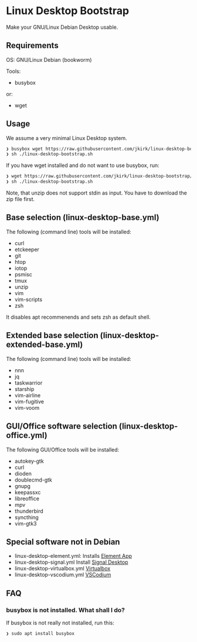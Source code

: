 # Linux Desktop Bootstrap

Make your GNU/Linux Debian Desktop usable.

## Requirements

OS: GNU/Linux Debian (bookworm)

Tools:

* busybox

or:

* wget

## Usage

We assume a very minimal Linux Desktop system.

```sh
❯ busybox wget https://raw.githubusercontent.com/jkirk/linux-desktop-bootstrap/main/linux-desktop-bootstrap.sh
❯ sh ./linux-desktop-bootstrap.sh
```

If you have wget installed and do not want to use busybox, run:

```sh
❯ wget https://raw.githubusercontent.com/jkirk/linux-desktop-bootstrap/main/linux-desktop-bootstrap.sh
❯ sh ./linux-desktop-bootstrap.sh
```

Note, that unzip does not support stdin as input. You have to download the zip file first.

## Base selection (linux-desktop-base.yml)

The following (command line) tools will be installed:

- curl
- etckeeper
- git
- htop
- iotop
- psmisc
- tmux
- unzip
- vim
- vim-scripts
- zsh

It disables apt recommenends and sets zsh as default shell.

## Extended base selection (linux-desktop-extended-base.yml)

The following (command line) tools will be installed:

- nnn
- jq
- taskwarrior
- starship
- vim-airline
- vim-fugitive
- vim-voom

## GUI/Office software selection (linux-desktop-office.yml)

The following GUI/Office tools will be installed:

- autokey-gtk
- curl
- dioden
- doublecmd-gtk
- gnupg
- keepassxc
- libreoffice
- mpv
- thunderbird
- syncthing
- vim-gtk3

## Special software not in Debian

- linux-desktop-element.yml: Installs [Element App](https://element.io/download)
- linux-desktop-signal.yml Install [Signal Desktop](https://signal.org/download/#)
- linux-desktop-virtualbox.yml [Virtualbox](https://www.virtualbox.org/wiki/Linux_Downloads)
- linux-desktop-vscodium.yml [VSCodium](https://vscodium.com/#install)

## FAQ

### busybox is not installed. What shall I do?

If busybox is not really not installed, run this:

```sh
❯ sudo apt install busybox
```
